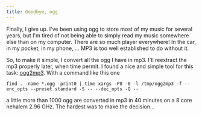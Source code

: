 ```yaml
---
title: Goodbye, ogg
---
```


Finally, I give up. I've been using ogg to store most of my music for several years, but I'm tired of not being able to simply read my music somewhere else than on my computer. There are so much player everywhere! In the car, in my pocket, in my phone, … MP3 is too well established to do without it.

So, to make it simple, I convert all the ogg I have in mp3. I'll reextract the mp3 properly later, when time permit. I found a nice and simple tool for this task: [ogg2mp3]. With a command like this one

    find . -name *.ogg -print0 | time xargs -P8 -0 -l /tmp/ogg2mp3 -f --enc_opts --preset standard -S -- --dec_opts -Q --

a little more than 1000 ogg are converted in mp3 in 40 minutes on a 8 core nehalem 2.96 GHz. The hardest was to make the decision…

[ogg2mp3]: http://marginalhacks.com/bin/ogg2mp3
